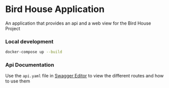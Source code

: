 # Bird House Application

An application that provides an api and a web view for the Bird House Project

### Local development

```sh
docker-compose up --build
```

### Api Documentation

Use the `api.yaml` file in [Swagger Editor](https://editor.swagger.io/) to view the different routes and how to use them
